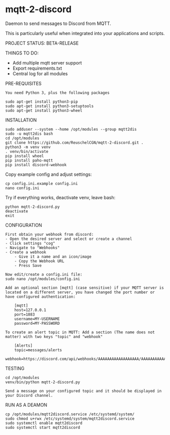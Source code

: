 # mqtt-2-discord
Daemon to send messages to Discord from MQTT.

This is particularly useful when integrated into your applications and scripts.

PROJECT STATUS: BETA-RELEASE

THINGS TO DO:
* Add multiple mqtt server support
* Export requirements.txt
* Central log for all modules

PRE-REQUISITES

    You need Python 3, plus the following packages
    
    sudo apt-get install python3-pip
    sudo apt-get install python3-setuptools
    sudo apt-get install python3-wheel

INSTALLATION

    sudo adduser --system --home /opt/modules --group mqtt2dis
    sudo -u mqtt2dis bash
    cd /opt/modules
    git clone https://github.com/ReuschelCGN/mqtt-2-discord.git .
    python3 -m venv venv
    . venv/bin/activate
    pip install wheel
    pip install paho-mqtt
    pip install discord-webhook

Copy example config and adjust settings:

    cp config.ini.example config.ini
    nano config.ini

Try if everything works, deactivate venv, leave bash:

    python mqtt-2-discord.py
    deactivate
    exit
    
CONFIGURATION

    First obtain your webhook from discord:
    - Open the desired server and select or create a channel
    - Click settings "cog"
    - Navigate to "Webhooks"
    - Create a webhook
        - Give it a name and an icon/image
        - Copy the Webhook URL
        - Press Save

    Now edit/create a config.ini file:
    sudo nano /opt/modules/config.ini
    
    Add an optional section [mqtt] (case sensitive) if your MQTT server is located on a different server, you have changed the port number or have configured authentication:
    
        [mqtt]
        host=127.0.0.1
        port=1883
        username=MY-USERNAME
        password=MY-PASSWORD
        
    To create an alert topic in MQTT: Add a section (The name does not matter) with two keys "topic" and "webhook"
    
        [Alerts]
        topic=messages/alerts
        webhook=https://discord.com/api/webhooks/AAAAAAAAAAAAAAAAAA/AAAAAAAAAAAAAAAAAA

TESTING

    cd /opt/modules
    venv/bin/python mqtt-2-discord.py

    Send a message on your configured topic and it should be displayed in your Discord channel.

RUN AS A DEAMON

    cp /opt/modules/mqtt2discord.service /etc/systemd/system/
    sudo chmod u+rwx /etc/systemd/system/mqtt2discord.service
    sudo systemctl enable mqtt2discord
    sudo systemctl start mqtt2discord
